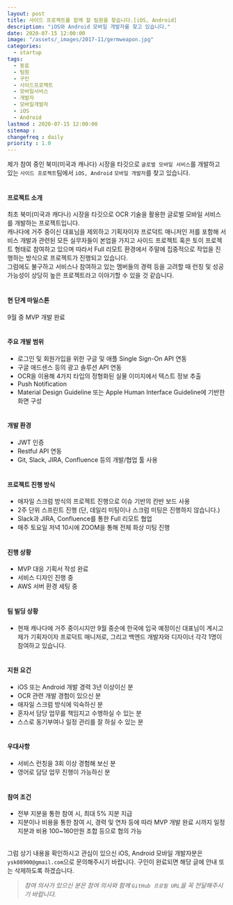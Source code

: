 ```yaml
---
layout: post
title: 사이드 프로젝트를 함께 할 팀원을 찾습니다.[iOS, Android]
description: "iOS와 Android 모바일 개발자를 찾고 있습니다."
date: 2020-07-15 12:00:00
image: "/assets/_images/2017-11/germweapon.jpg"
categories:
  - startup
tags:
  - 동료
  - 팀원
  - 구인
  - 사이드프로젝트
  - 모바일서비스
  - 개발자
  - 모바일개발자
  - iOS
  - Android
lastmod : 2020-07-15 12:00:00
sitemap :
changefreq : daily
priority : 1.0
---
```



제가 참여 중인 북미(미국과 캐나다) 시장을 타깃으로 `글로벌 모바일 서비스`를 개발하고 있는 `사이드 프로젝트`팀에서 `iOS, Android` `모바일 개발자`를 찾고 있습니다.<br><br>

#### **프로젝트 소개**<br>
최초 북미(미국과 캐다나) 시장을 타깃으로 OCR 기술을 활용한 글로벌 모바일 서비스를 개발하는 프로젝트입니다.<br> 캐나다에 거주 중이신 대표님을 제외하고 기획자이자 프로덕트 매니저인 저를 포함해 서비스 개발과 관련된 모든 실무자들이 본업을 가지고 사이드 프로젝트 혹은 토이 프로젝트 형태로 참여하고 있으며 따라서 Full 리모트 환경에서 주말에 집중적으로 작업을 진행하는 방식으로 프로젝트가 진행되고 있습니다.<br> 그럼에도 불구하고 서비스나 참여하고 있는 멤버들의 경력 등을 고려할 때 런칭 및 성공 가능성이 상당히 높은 프로젝트라고 이야기할 수 있을 것 같습니다.<br><br>

#### **현 단계 마일스톤**<br>
9월 중 MVP 개발 완료<br><br>

#### **주요 개발 범위**<br>
- 로그인 및 회원가입을 위한 구글 및 애플 Single Sign-On API 연동
- 구글 애드센스 등의 광고 솔루션 API 연동
- OCR을 이용해 4가지 타입의 정형화된 실물 이미지에서 텍스트 정보 추출
- Push Notification
- Material Design Guideline 또는 Apple Human Interface Guideline에 기반한 화면 구성<br><br>

#### **개발 환경**<br>
- JWT 인증
- Restful API 연동
- Git, Slack, JIRA, Confluence 등의 개발/협업 툴 사용<br><br>

#### **프로젝트 진행 방식**<br>
- 애자일 스크럼 방식의 프로젝트 진행으로 이슈 기반의 칸반 보드 사용
- 2주 단위 스프린트 진행 (단, 데일리 미팅이나 스크럼 미팅은 진행하지 않습니다.)
- Slack과 JIRA, Confluence를 통한 Full 리모트 협업
- 매주 토요일 저녁 10시에 ZOOM을 통해 전체 화상 미팅 진행<br><br>

#### **진행 상황**<br>
- MVP 대응 기획서 작성 완료
- 서비스 디자인 진행 중
- AWS 서버 환경 세팅 중<br><br>

#### **팀 빌딩 상황**<br>
- 현재 캐나다에 거주 중이시지만 9월 중순에 한국에 입국 예정이신 대표님이 계시고 제가 기획자이자 프로덕트 매니저로, 그리고 백엔드 개발자와 디자이너 각각 1명이 참여하고 있습니다.<br><br>

#### **지원 요건**<br>
- iOS 또는 Android 개발 경력 3년 이상이신 분
- OCR 관련 개발 경험이 있으신 분
- 애자일 스크럼 방식에 익숙하신 분
- 혼자서 담당 업무를 책임지고 수행하실 수 있는 분
- 스스로 동기부여나 일정 관리를 잘 하실 수 있는 분<br><br>

#### **우대사항**<br>
- 서비스 런칭을 3회 이상 경험해 보신 분
- 영어로 담당 업무 진행이 가능하신 분<br><br>

#### **참여 조건**<br>
- 전부 지분을 통한 참여 시, 최대 5% 지분 지급
- 지분이나 비용을 통한 참여 시, 경력 및 연차 등에 따라 MVP 개발 완료 시까지 일정 지분과 비용 100~160만원 조합 등으로 협의 가능<br><br>

그럼 상기 내용을 확인하시고 관심이 있으신 iOS, Android 모바일 개발자분은 `ysk08900@gmail.com`으로 문의해주시기 바랍니다. 구인이 완료되면 해당 글에 안내 또는 삭제하도록 하겠습니다.<br>

>*참여 의사가 있으신 분은 참여 의사와 함께 `GitHub 프로필 URL`을 꼭 전달해주시기 바랍니다.*

<br>
<br>
